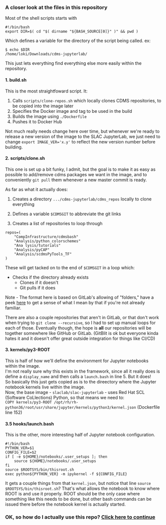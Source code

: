 ### A closer look at the files in this repository

Most of the shell scripts starts with  
```
#!/bin/bash
export DIR=$( cd "$( dirname "${BASH_SOURCE[0]}" )" && pwd )
```

Which defines a variable for the directory of the script being called.
ex:  
```
$ echo $DIR
/home/loki/Downloads/cdms-jupyterlab/
```
This just lets everything find everything else more easily within the repository.

#### 1. build.sh

This is the most straightfoward script. It:  

1. Calls `scripts/clone-repos.sh` which locally clones CDMS repositories, to be copied into the image later
2. Specifies the Docker image and tag to be used in the build
3. Builds the image using `./Dockerfile` 
4. Pushes it to Docker Hub

Not much really needs change here over time, but whenever we're ready to release a new version of the image to the SLAC JupyterLab, we just need to change `export IMAGE_VER='x.y'` to reflect the new version number before building.

#### 2. scripts/clone.sh

This one is set up a bit funky, I admit, but the goal is to make it as easy as possible to add/remove cdms packages we want in the image, and to conveniently `git pull` them whenever a new master commit is ready.
  
As far as what it actually does: 

1. Creates a directory `.../cdms-jupyterlab/cdms_repos` locally to clone everything 

2. Defines a variable `$CDMSGIT` to abbreviate the git links

3. Creates a list of repositories to loop through

```
repos=( 
    "CompInfrastructure/cdmsbash"
    "Analysis/python_colorschemes" 
    "Ana lysis/tutorials" 
    "Analysis/pyCAP" 
    "Analysis/scdmsPyTools_TF" 
)
```
These will get tacked on to the end of `$CDMSGIT` in a loop which: 
  - Checks if the directory already exists
    - Clones if it doesn't
    - Git pulls if it does  
    
Note - The format here is based on GitLab's allowing of "folders," have a peek [here](gitlab.com/supercdms) to get a sense of what I mean by that if you're not already familiar.  

There are also a couple repositories that aren't in GitLab, or that don't work when trying to `git clone --recursive`, so I had to set up manual loops for each of those. Eventually though, the hope is **all** our repositories will be together somewhere like GitHub or GitLab. (GitBlit is ok but everyone kinda hates it and it doesn't offer great outside integration for things like CI/CD)

#### 3. kernels/py3-ROOT

This is half of how we'll define the environment for Jupyter notebooks within the image.  
I'm not really sure why this exists in the framework, since all it really does is define a `display_name` and then calls a `launch.bash` in line 5. But it does!  
So basically this just gets copied as is to the direectory where the Jupyter notebook kernels live within the image.  
Now, the base image - `slaclab/slac-jupyterlab` - uses Red Hat SCL (Software CoLlections) Python, so that means we need to:  
`COPY kernels/py3-ROOT /opt/rh/rh-python36/root/usr/share/jupyter/kernels/python3/kernel.json` (Dockerfile line 152)

#### 3.5 hooks/launch.bash

This is the other, more interesting half of Jupyter notebook configuration.  

```
#!/bin/bash
PYTHON_VER=$1
CONFIG_FILE=$2
if [ -e ${HOME}/notebooks/.user_setups ]; then
    source ${HOME}/notebooks/.user_setups
fi
source $ROOTSYS/bin/thisroot.sh
exec python${PYTHON_VER} -m ipykernel -f ${CONFIG_FILE}
```

It gets a couple things from that `kernel.json`, but notice that line `source $ROOTSYS/bin/thisroot.sh`? That's what allows the notebook to know where ROOT is and use it properly. ROOT should be the only case where something like this needs to be done, but other bash commands can be issued there before the notebook kernel is actually started. 


### OK, so how do I actually use this repo? [Click here to continue](./building.md)